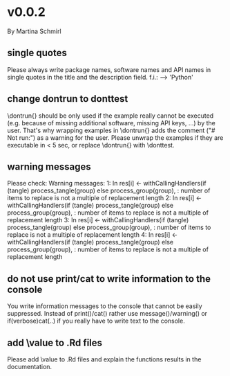 # v0.0.2
By Martina Schmirl

## single quotes
Please always write package names, software names and API names in
single quotes in the title and the description field.
f.i.: --> 'Python'

## change dontrun to donttest
\dontrun{} should be only used if the example really cannot be executed
(e.g. because of missing additional software, missing API keys, ...) by
the user. That's why wrapping examples in \dontrun{} adds the comment
("# Not run:") as a warning for the user.
Please unwrap the examples if they are executable in < 5 sec, or replace
\dontrun{} with \donttest.

## warning messages
Please check:
Warning messages:
1: In res[i] <- withCallingHandlers(if (tangle) process_tangle(group)
else process_group(group),  :
   number of items to replace is not a multiple of replacement length
2: In res[i] <- withCallingHandlers(if (tangle) process_tangle(group)
else process_group(group),  :
   number of items to replace is not a multiple of replacement length
3: In res[i] <- withCallingHandlers(if (tangle) process_tangle(group)
else process_group(group),  :
   number of items to replace is not a multiple of replacement length
4: In res[i] <- withCallingHandlers(if (tangle) process_tangle(group)
else process_group(group),  :
   number of items to replace is not a multiple of replacement length


## do not use print/cat to write information to the console
You write information messages to the console that cannot be easily
suppressed.
Instead of print()/cat() rather use message()/warning()  or
if(verbose)cat(..) if you really have to write text to the console.


## add \value to .Rd files
Please add \value to .Rd files and explain the functions results in the
documentation.
